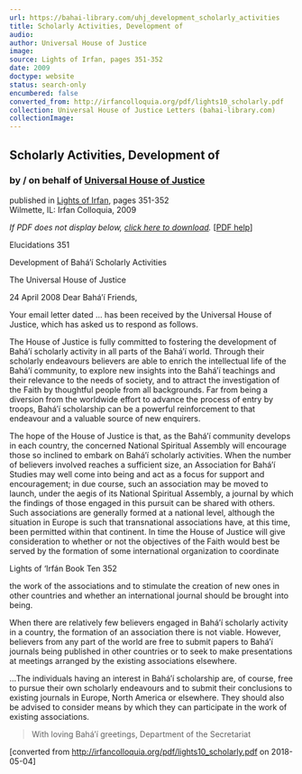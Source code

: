 ```yaml
---
url: https://bahai-library.com/uhj_development_scholarly_activities
title: Scholarly Activities, Development of
audio: 
author: Universal House of Justice
image: 
source: Lights of Irfan, pages 351-352
date: 2009
doctype: website
status: search-only
encumbered: false
converted_from: http://irfancolloquia.org/pdf/lights10_scholarly.pdf
collection: Universal House of Justice Letters (bahai-library.com)
collectionImage: 
---
```



## Scholarly Activities, Development of

### by / on behalf of [Universal House of Justice](https://bahai-library.com/author/Universal+House+of+Justice)

published in [Lights of Irfan](http://bahai-library.com/lights_irfan_10), pages 351-352  
Wilmette, IL: Irfan Colloquia, 2009


_If PDF does not display below, [click here to download](http://irfancolloquia.org/pdf/lights10_scholarly.pdf)._ \[[PDF help](https://bahai-library.com/pdf/)\]


Elucidations                                                 351

Development of Bahá’í Scholarly Activities

The Universal House of Justice

24 April 2008
Dear Bahá’í Friends,

Your email letter dated … has been received by the Universal
House of Justice, which has asked us to respond as follows.

The House of Justice is fully committed to fostering the
development of Bahá’í scholarly activity in all parts of the
Bahá’í world. Through their scholarly endeavours believers are
able to enrich the intellectual life of the Bahá’í community, to
explore new insights into the Bahá’í teachings and their
relevance to the needs of society, and to attract the
investigation of the Faith by thoughtful people from all
backgrounds. Far from being a diversion from the worldwide
effort to advance the process of entry by troops, Bahá’í
scholarship can be a powerful reinforcement to that endeavour
and a valuable source of new enquirers.

The hope of the House of Justice is that, as the Bahá’í
community develops in each country, the concerned National
Spiritual Assembly will encourage those so inclined to embark
on Bahá’í scholarly activities. When the number of believers
involved reaches a sufficient size, an Association for Bahá’í
Studies may well come into being and act as a focus for
support and encouragement; in due course, such an
association may be moved to launch, under the aegis of its
National Spiritual Assembly, a journal by which the findings of
those engaged in this pursuit can be shared with others. Such
associations are generally formed at a national level, although
the situation in Europe is such that transnational associations
have, at this time, been permitted within that continent. In
time the House of Justice will give consideration to whether or
not the objectives of the Faith would best be served by the
formation of some international organization to coordinate

Lights of ‘Irfán Book Ten                                     352

the work of the associations and to stimulate the creation of
new ones in other countries and whether an international
journal should be brought into being.

When there are relatively few believers engaged in Bahá’í
scholarly activity in a country, the formation of an
association there is not viable. However, believers from any
part of the world are free to submit papers to Bahá’í journals
being published in other countries or to seek to make
presentations at meetings arranged by the existing associations
elsewhere.

…The individuals having an interest in Bahá’í scholarship are,
of course, free to pursue their own scholarly endeavours and to
submit their conclusions to existing journals in Europe, North
America or elsewhere. They should also be advised to consider
means by which they can participate in the work of existing
associations.

> With loving Bahá’í greetings,
> Department of the Secretariat


[converted from http://irfancolloquia.org/pdf/lights10_scholarly.pdf on 2018-05-04]



